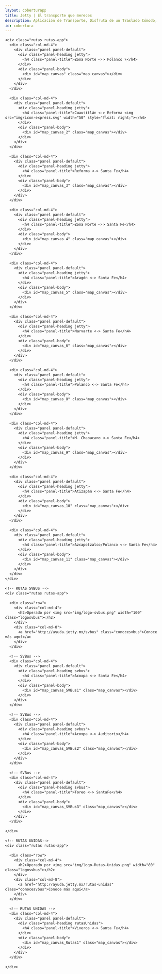 ```yaml
---
layout: coberturapp
title: Jetty | El transporte que mereces
description: Aplicación de Transporte, Disfruta de un Traslado Cómodo, Rápido y Seguro de Manera Diaria a Bordo de Nuestras Camionetas Ejecutivas con Conductores Verificados.
id: cobertura
---
```


<div class="container cobertura">
  <div class="row">

    <div class="rutas rutas-app">
      <div class="col-md-4">
        <div class="panel panel-default">
          <div class="panel-heading jetty">
            <h4 class="panel-title">Zona Norte <-> Polanco \</h4>
          </div>
          <div class="panel-body">
            <div id="map_canvas" class="map_canvas"></div>
          </div>
        </div>
      </div>

      <div class="col-md-4">
        <div class="panel panel-default">
          <div class="panel-heading jetty">
            <h4 class="panel-title">Cuautitlán <-> Reforma <img src="img/icon-express.svg" width="50" style="float: right;"></h4>
          </div>
          <div class="panel-body">
            <div id="map_canvas_2" class="map_canvas"></div>
          </div>
        </div>
      </div>

      <div class="col-md-4">
        <div class="panel panel-default">
          <div class="panel-heading jetty">
            <h4 class="panel-title">Reforma <-> Santa Fe</h4>
          </div>
          <div class="panel-body">
            <div id="map_canvas_3" class="map_canvas"></div>
          </div>
        </div>
      </div>

      <div class="col-md-4">
        <div class="panel panel-default">
          <div class="panel-heading jetty">
            <h4 class="panel-title">Zona Norte <-> Santa Fe</h4>
          </div>
          <div class="panel-body">
            <div id="map_canvas_4" class="map_canvas"></div>
          </div>
        </div>
      </div>

      <div class="col-md-4">
        <div class="panel panel-default">
          <div class="panel-heading jetty">
            <h4 class="panel-title">Aragón <-> Santa Fe</h4>
          </div>
          <div class="panel-body">
            <div id="map_canvas_5" class="map_canvas"></div>
          </div>
        </div>
      </div>

      <div class="col-md-4">
        <div class="panel panel-default">
          <div class="panel-heading jetty">
            <h4 class="panel-title">Narvarte <-> Santa Fe</h4>
          </div>
          <div class="panel-body">
            <div id="map_canvas_6" class="map_canvas"></div>
          </div>
        </div>
      </div>

      <div class="col-md-4">
        <div class="panel panel-default">
          <div class="panel-heading jetty">
            <h4 class="panel-title">Polanco <-> Santa Fe</h4>
          </div>
          <div class="panel-body">
            <div id="map_canvas_8" class="map_canvas"></div>
          </div>
        </div>
      </div>

      <div class="col-md-4">
        <div class="panel panel-default">
          <div class="panel-heading jetty">
            <h4 class="panel-title">M. Chabacano <-> Santa Fe</h4>
          </div>
          <div class="panel-body">
            <div id="map_canvas_9" class="map_canvas"></div>
          </div>
        </div>
      </div>

      <div class="col-md-4">
        <div class="panel panel-default">
          <div class="panel-heading jetty">
            <h4 class="panel-title">Atizapán <-> Santa Fe</h4>
          </div>
          <div class="panel-body">
            <div id="map_canvas_10" class="map_canvas"></div>
          </div>
        </div>
      </div>

      <div class="col-md-4">
        <div class="panel panel-default">
          <div class="panel-heading jetty">
            <h4 class="panel-title">Azcapotzalco/Polanco <-> Santa Fe</h4>
          </div>
          <div class="panel-body">
            <div id="map_canvas_11" class="map_canvas"></div>
          </div>
        </div>
      </div>
    </div>

    <!-- RUTAS SVBUS -->
    <div class="rutas rutas-app">

      <div class="row">
        <div class="col-md-4">
          <h2>Operado por <img src="img/logo-svbus.png" width="100" class="logosvbus"></h2>
        </div>
        <div class="col-md-8">
          <a href="http://ayuda.jetty.mx/svbus" class="conocesvbus">Conoce más aquí</a>
        </div>
      </div>

      <!-- SVBus -->
      <div class="col-md-4">
        <div class="panel panel-default">
          <div class="panel-heading svbus">
            <h4 class="panel-title">Acoxpa <-> Santa Fe</h4>
          </div>
          <div class="panel-body">
            <div id="map_canvas_SVBus1" class="map_canvas"></div>
          </div>
        </div>
      </div>

      <!-- SVBus -->
      <div class="col-md-4">
        <div class="panel panel-default">
          <div class="panel-heading svbus">
            <h4 class="panel-title">Acoxpa <-> Auditorio</h4>
          </div>
          <div class="panel-body">
            <div id="map_canvas_SVBus2" class="map_canvas"></div>
          </div>
        </div>
      </div>

      <!-- SVBus -->
      <div class="col-md-4">
        <div class="panel panel-default">
          <div class="panel-heading svbus">
            <h4 class="panel-title">Toreo <-> SantaFe</h4>
          </div>
          <div class="panel-body">
            <div id="map_canvas_SVBus3" class="map_canvas"></div>
          </div>
        </div>
      </div>

    </div>

    <!-- RUTAS UNIDAS-->
    <div class="rutas rutas-app">

      <div class="row">
        <div class="col-md-4">
          <h2>Operado por <img src="img/logo-Rutas-Unidas.png" width="80" class="logosvbus"></h2>
        </div>
        <div class="col-md-8">
          <a href="http://ayuda.jetty.mx/rutas-unidas" class="conocesvbus">Conoce más aquí</a>
        </div>
      </div>

      <!-- RUTAS UNIDAS -->
      <div class="col-md-4">
        <div class="panel panel-default">
          <div class="panel-heading rutasUnidas">
            <h4 class="panel-title">Viveros <-> Santa Fe</h4>
          </div>
          <div class="panel-body">
            <div id="map_canvas_Rutas1" class="map_canvas"></div>
          </div>
        </div>
      </div>

    </div>

  </div>
</div>

